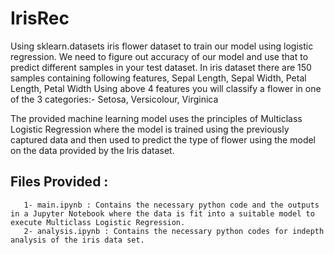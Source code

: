 # IrisRec
Using sklearn.datasets iris flower dataset to train our model using logistic regression. We need to figure out accuracy of our model and use that to predict different samples in your test dataset. In iris dataset there are 150 samples containing following features,  Sepal Length, Sepal Width, Petal Length, Petal Width Using above 4 features you will classify a flower in one of the 3 categories:-  Setosa,  Versicolour, Virginica

The provided machine learning model uses the principles of Multiclass Logistic Regression where the model is trained using the previously captured data and then used to predict the type of flower using the model on the data provided by the Iris dataset. 

## Files Provided  :
       1- main.ipynb : Contains the necessary python code and the outputs in a Jupyter Notebook where the data is fit into a suitable model to execute Multiclass Logistic Regression.
       2- analysis.ipynb : Contains the necessary python codes for indepth analysis of the iris data set.

